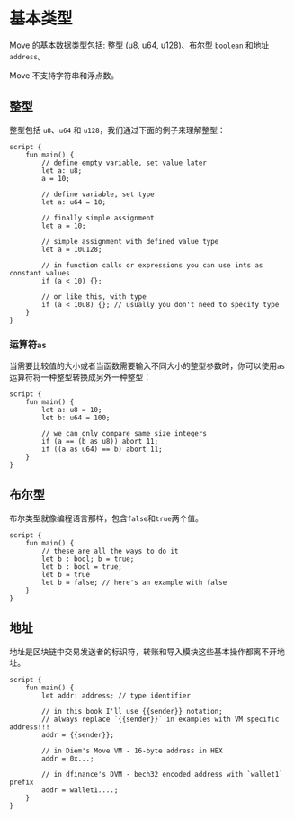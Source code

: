 # 基本类型

Move 的基本数据类型包括: 整型 (u8, u64, u128)、布尔型 `boolean` 和地址 `address`。

Move 不支持字符串和浮点数。

## 整型

整型包括 `u8`、`u64` 和 `u128`，我们通过下面的例子来理解整型：

```Move
script {
    fun main() {
        // define empty variable, set value later
        let a: u8;
        a = 10;

        // define variable, set type
        let a: u64 = 10;

        // finally simple assignment
        let a = 10;

        // simple assignment with defined value type
        let a = 10u128;

        // in function calls or expressions you can use ints as constant values
        if (a < 10) {};

        // or like this, with type
        if (a < 10u8) {}; // usually you don't need to specify type
    }
}
```

### 运算符`as`

当需要比较值的大小或者当函数需要输入不同大小的整型参数时，你可以使用`as`运算符将一种整型转换成另外一种整型：

```Move
script {
    fun main() {
        let a: u8 = 10;
        let b: u64 = 100;

        // we can only compare same size integers
        if (a == (b as u8)) abort 11;
        if ((a as u64) == b) abort 11;
    }
}
```

## 布尔型

布尔类型就像编程语言那样，包含`false`和`true`两个值。

```Move
script {
    fun main() {
        // these are all the ways to do it
        let b : bool; b = true;
        let b : bool = true;
        let b = true
        let b = false; // here's an example with false
    }
}
```

## 地址

地址是区块链中交易发送者的标识符，转账和导入模块这些基本操作都离不开地址。

```Move
script {
    fun main() {
        let addr: address; // type identifier

        // in this book I'll use {{sender}} notation;
        // always replace `{{sender}}` in examples with VM specific address!!!
        addr = {{sender}};

        // in Diem's Move VM - 16-byte address in HEX
        addr = 0x...;

        // in dfinance's DVM - bech32 encoded address with `wallet1` prefix
        addr = wallet1....;
    }
}
```
